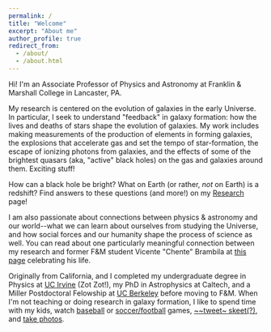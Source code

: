 ```yaml
---
permalink: /
title: "Welcome"
excerpt: "About me"
author_profile: true
redirect_from: 
  - /about/
  - /about.html
---
```


<!-- <div style="line-height: 1.5em; font-size: 0.8em; font-style: italic;">
<img src="../images/subaru-kecks-wide-600.jpg" width="600">
</div>
 -->
<!-- <div style="line-height: 1.5em; font-size: 0.8em; font-style: italic;">
<img src="../images/subaru-kecks-wide-600.jpg" width="600" alt="Three large telescopes on top of a red-brown mountain above the clouds.">
<br>
The Subaru and W. M. Keck Observatories at dusk. Photo by Ryan Trainor.</div>
<div>&nbsp;</div>
 -->

Hi! I'm an Associate Professor of Physics and Astronomy at Franklin & Marshall College in Lancaster, PA.

My research is centered on the evolution of galaxies in the early Universe. In particular, I seek to understand
"feedback" in galaxy formation: how the lives and
deaths of stars shape the evolution of
galaxies. My work includes making measurements of
the production of elements in forming galaxies, the
explosions that accelerate gas and set the tempo of star-formation,
the escape of ionizing photons from galaxies, and the
effects of some of the brightest quasars (aka,
"active" black holes) on the gas and galaxies around
them. Exciting stuff!
      
How can a black hole be bright? What on Earth (or rather, *not* on
Earth) is a redshift? Find answers to these
questions (and more!) on my [Research](research) page!

I am also passionate about connections between physics & astronomy and our world--what we can learn about ourselves from studying the Universe, and how social forces and our humanity shape the process of science as well. You can read about one particularly meaningful connection between my research and former F&M student Vicente "Chente" Brambila at [this page](chente) celebrating his life.

Originally from California, and I completed my undergraduate degree in Physics at [UC Irvine](https://www.physics.uci.edu/) (Zot Zot!), my PhD in Astrophysics at Caltech, and a Miller Postdoctoral Felowship at [UC Berkeley](http://astro.berkeley.edu/) before moving to F&M.  When I'm not teaching or doing research in galaxy formation, I like to spend time with my kids, watch [baseball](https://twitter.com/Dodgers) or [soccer/football](https://twitter.com/LiverpoolFC) games, [~~tweet~ skeet(?)](https://bsky.app/profile/crosstrainor.bsky.social), and [take photos](https://www.flickr.com/people/148328039@N08/).

